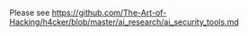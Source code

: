 Please see https://github.com/The-Art-of-Hacking/h4cker/blob/master/ai_research/ai_security_tools.md
